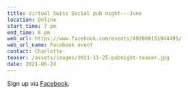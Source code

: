 ```yaml
---
title: Virtual Swiss Social pub night---June
location: Online
start_time: 7 pm
end_time: 8 pm
web_url: https://www.facebook.com/events/492809151944495/
web_url_name: Facebook event
contact: Charlotte
teaser: /assets/images/2021-11-25-pubnight-teaser.jpg
date: 2021-06-24
---
```


Sign up via [Facebook].

[facebook]: <{{ page.web_url }}>
